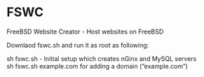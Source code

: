 <h1 id="fswc">FSWC</h1>

<p>FreeBSD Website Creator - Host websites on FreeBSD</p>

<p>Downlaod fswc.sh and run it as root as following:</p>

<p>sh fswc.sh - Initial setup which creates nGinx and MySQL servers <br>
sh fswc.sh example.com for adding a domain (“example.com”)</p>
